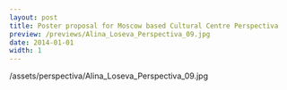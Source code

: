 ```yaml
---
layout: post
title: Poster proposal for Moscow based Cultural Centre Perspectiva
preview: /previews/Alina_Loseva_Perspectiva_09.jpg
date: 2014-01-01
width: 1
---
```

/assets/perspectiva/Alina_Loseva_Perspectiva_09.jpg
